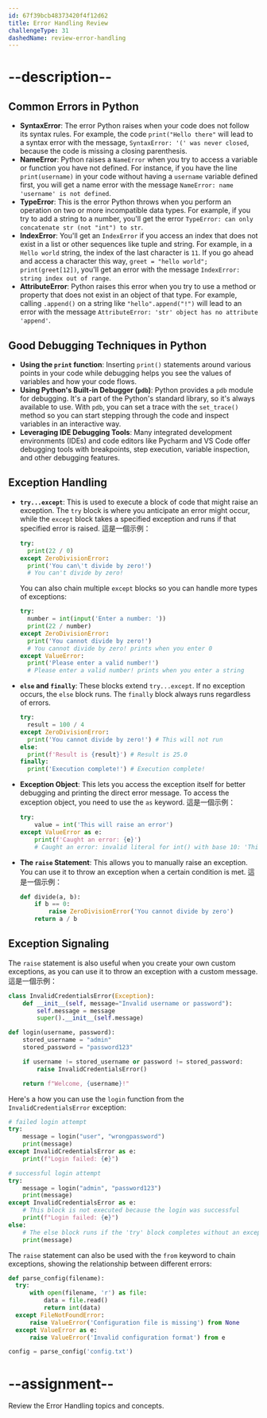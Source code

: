 ```yaml
---
id: 67f39bcb48373420f4f12d62
title: Error Handling Review
challengeType: 31
dashedName: review-error-handling
---
```


# --description--

## Common Errors in Python

- **SyntaxError**: The error Python raises when your code does not follow its syntax rules. For example, the code `print("Hello there"` will lead to a syntax error with the message, `SyntaxError: '(' was never closed`, because the code is missing a closing parenthesis.
- **NameError**: Python raises a `NameError` when you try to access a variable or function you have not defined. For instance, if you have the line `print(username)` in your code without having a `username` variable defined first, you will get a name error with the message `NameError: name 'username' is not defined`.
- **TypeError**: This is the error Python throws when you perform an operation on two or more incompatible data types. For example, if you try to add a string to a number, you'll get the error `TypeError: can only concatenate str (not "int") to str`.
- **IndexError**: You'll get an `IndexError` if you access an index that does not exist in a list or other sequences like tuple and string. For example, in a `Hello world` string, the index of the last character is `11`. If you go ahead and access a character this way, `greet = "hello world"; print(greet[12])`, you'll get an error with the message `IndexError: string index out of range`.
- **AttributeError**: Python raises this error when you try to use a method or property that does not exist in an object of that type. For example, calling `.append()` on a string like `"hello".append("!")` will lead to an error with the message `AttributeError: 'str' object has no attribute 'append'`.

## Good Debugging Techniques in Python

- **Using the `print` function**: Inserting `print()` statements around various points in your code while debugging helps you see the values of variables and how your code flows.
- **Using Python's Built-in Debugger (`pdb`)**: Python provides a `pdb` module for debugging. It's a part of the Python's standard library, so it's always available to use. With `pdb`, you can set a trace with the `set_trace()` method so you can start stepping through the code and inspect variables in an interactive way.
- **Leveraging IDE Debugging Tools**: Many integrated development environments (IDEs) and code editors like Pycharm and VS Code offer debugging tools with breakpoints, step execution, variable inspection, and other debugging features.

## Exception Handling

- **`try...except`**: This is used to execute a block of code that might raise an exception. The `try` block is  where you anticipate an error might occur, while the `except` block takes a specified exception and runs if that specified error is raised. 這是一個示例：

  ```py
  try:
    print(22 / 0)
  except ZeroDivisionError:
    print('You can\'t divide by zero!')
    # You can't divide by zero!
  ```

  You can also chain multiple `except` blocks so you can handle more types of exceptions:

  ```py
  try:
    number = int(input('Enter a number: '))
    print(22 / number)
  except ZeroDivisionError:
    print('You cannot divide by zero!')
    # You cannot divide by zero! prints when you enter 0
  except ValueError:
    print('Please enter a valid number!')
    # Please enter a valid number! prints when you enter a string  
  ```

- **`else` and `finally`**: These blocks extend `try...except`. If no exception occurs, the `else` block runs. The `finally` block always runs regardless of errors.

  ```py
  try:
    result = 100 / 4
  except ZeroDivisionError:
    print('You cannot divide by zero!') # This will not run
  else:
    print(f'Result is {result}') # Result is 25.0
  finally:
    print('Execution complete!') # Execution complete!
  ```

- **Exception Object**: This lets you access the exception itself for better debugging and printing the direct error message. To access the exception object, you need to use the `as` keyword. 這是一個示例：

  ```py
  try:
      value = int('This will raise an error')
  except ValueError as e:
      print(f'Caught an error: {e}')
      # Caught an error: invalid literal for int() with base 10: 'This will raise an error'
  ```

- **The `raise` Statement**: This allows you to manually raise an exception. You can use it to throw an exception when a certain condition is met. 這是一個示例：

  ```py
  def divide(a, b):
      if b == 0:
          raise ZeroDivisionError('You cannot divide by zero')
      return a / b
  ```

## Exception Signaling

  The `raise` statement is also useful when you create your own custom exceptions, as you can use it to throw an exception with a custom message. 這是一個示例：

  ```py
  class InvalidCredentialsError(Exception):
      def __init__(self, message="Invalid username or password"):
          self.message = message
          super().__init__(self.message)

  def login(username, password):
      stored_username = "admin"
      stored_password = "password123"

      if username != stored_username or password != stored_password:
          raise InvalidCredentialsError()

      return f"Welcome, {username}!"
  ```

  Here's a how you can use the `login` function from the `InvalidCredentialsError` exception:

  ```py
  # failed login attempt
  try:
      message = login("user", "wrongpassword")
      print(message)
  except InvalidCredentialsError as e:
      print(f"Login failed: {e}")

  # successful login attempt
  try:
      message = login("admin", "password123")
      print(message)
  except InvalidCredentialsError as e:
      # This block is not executed because the login was successful
      print(f"Login failed: {e}")
  else:
      # The else block runs if the 'try' block completes without an exception
      print(message)
  ```

  The `raise` statement can also be used with the `from` keyword to chain exceptions, showing the relationship between different errors:

  ```py
  def parse_config(filename):
    try:
        with open(filename, 'r') as file:
            data = file.read()
            return int(data)
    except FileNotFoundError:
        raise ValueError('Configuration file is missing') from None
    except ValueError as e:
        raise ValueError('Invalid configuration format') from e

  config = parse_config('config.txt')
  ```

# --assignment--

Review the Error Handling topics and concepts.
